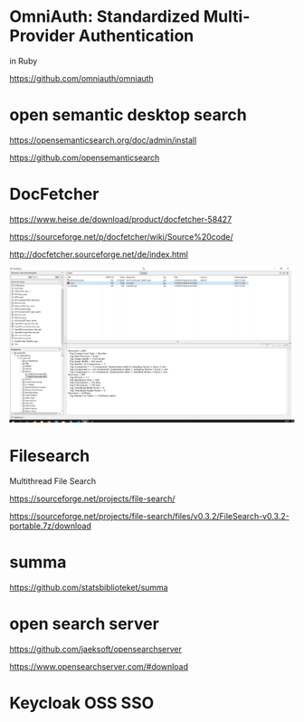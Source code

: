 

# OmniAuth: Standardized Multi-Provider Authentication

in Ruby 

https://github.com/omniauth/omniauth


# open semantic desktop search 

https://opensemanticsearch.org/doc/admin/install

https://github.com/opensemanticsearch


# DocFetcher 

https://www.heise.de/download/product/docfetcher-58427

https://sourceforge.net/p/docfetcher/wiki/Source%20code/

http://docfetcher.sourceforge.net/de/index.html


![](/pic/2021-02-03-14-18-22.png)

# Filesearch 

Multithread File Search

https://sourceforge.net/projects/file-search/

https://sourceforge.net/projects/file-search/files/v0.3.2/FileSearch-v0.3.2-portable.7z/download

# summa 

https://github.com/statsbiblioteket/summa

# open search server 

https://github.com/jaeksoft/opensearchserver

https://www.opensearchserver.com/#download


# Keycloak OSS SSO 

# 